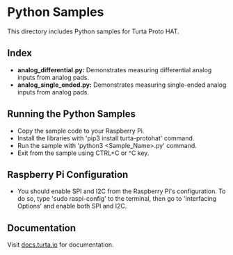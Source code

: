 # Python Samples
This directory includes Python samples for Turta Proto HAT.

## Index
* __analog_differential.py:__ Demonstrates measuring differential analog inputs from analog pads.
* __analog_single_ended.py:__ Demonstrates measuring single-ended analog inputs from analog pads.

## Running the Python Samples
* Copy the sample code to your Raspberry Pi.
* Install the libraries with 'pip3 install turta-protohat' command.
* Run the sample with 'python3 <Sample_Name>.py' command.
* Exit from the sample using CTRL+C or ^C key.

## Raspberry Pi Configuration
* You should enable SPI and I2C from the Raspberry Pi's configuration. To do so, type 'sudo raspi-config' to the terminal, then go to 'Interfacing Options' and enable both SPI and I2C.

## Documentation
Visit [docs.turta.io](https://docs.turta.io) for documentation.
